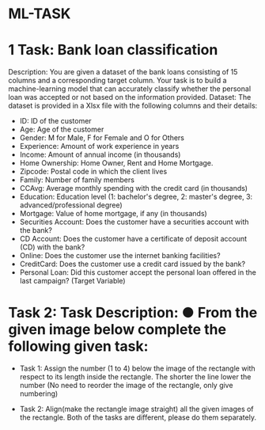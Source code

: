 # ML-TASK
# 1 Task: Bank loan classification
Description:
You are given a dataset of the bank loans consisting of 15 columns and a corresponding
target column. Your task is to build a machine-learning model that can accurately classify
whether the personal loan was accepted or not based on the information provided.
Dataset:
The dataset is provided in a Xlsx file with the following columns and their details:
+ ID: ID of the customer
+ Age: Age of the customer
+ Gender: M for Male, F for Female and O for Others
+ Experience: Amount of work experience in years
+ Income: Amount of annual income (in thousands)
+ Home Ownership: Home Owner, Rent and Home Mortgage.
+ Zipcode: Postal code in which the client lives
+ Family: Number of family members
+ CCAvg: Average monthly spending with the credit card (in thousands)
+ Education: Education level (1: bachelor's degree, 2: master's degree, 3:
advanced/professional degree)
+ Mortgage: Value of home mortgage, if any (in thousands)
+ Securities Account: Does the customer have a securities account with the bank?
+ CD Account: Does the customer have a certificate of deposit account (CD) with the
bank?
+ Online: Does the customer use the internet banking facilities?
+ CreditCard: Does the customer use a credit card issued by the bank?
+ Personal Loan: Did this customer accept the personal loan offered in the last campaign?
(Target Variable)

# Task 2: Task Description: ● From the given image below complete the following given task:
+ Task 1: Assign the number (1 to 4) below the image of the rectangle with respect to its length
  inside the rectangle. The shorter the line lower the number (No need to reorder the image of the
  rectangle, only give numbering)

+ Task 2: Align(make the rectangle image straight) all the given images of the rectangle. Both
  of the tasks are different, please do them separately.
  
